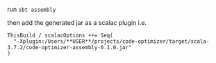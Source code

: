 run
`sbt assembly`

then add the generated jar as a scalac plugin i.e.

```
ThisBuild / scalacOptions ++= Seq(
  "-Xplugin:/Users/**USER**/projects/code-optimizer/target/scala-3.7.2/code-optimizer-assembly-0.1.0.jar"
)
```
